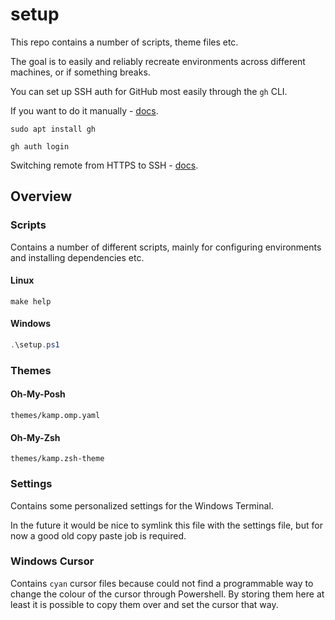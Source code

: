 # setup

This repo contains a number of scripts, theme files etc.

The goal is to easily and reliably recreate environments across different machines, or if something breaks.

You can set up SSH auth for GitHub most easily through the `gh` CLI.

If you want to do it manually - [docs](https://docs.github.com/en/authentication/keeping-your-account-and-data-secure/about-authentication-to-github#ssh).

```shell
sudo apt install gh

gh auth login
```

Switching remote from HTTPS to SSH - [docs](https://docs.github.com/en/get-started/git-basics/managing-remote-repositories#switching-remote-urls-from-https-to-ssh).

## Overview

### Scripts

Contains a number of different scripts, mainly for configuring environments and installing dependencies etc.

#### Linux

```shell
make help
```

#### Windows

```powershell
.\setup.ps1
```

### Themes

#### Oh-My-Posh

`themes/kamp.omp.yaml`

#### Oh-My-Zsh

`themes/kamp.zsh-theme`

### Settings

Contains some personalized settings for the Windows Terminal.

In the future it would be nice to symlink this file with the settings file, but for now a good old copy paste job is required.

### Windows Cursor

Contains `cyan` cursor files because could not find a programmable way to change the colour of the cursor through Powershell. By storing them here at least it is possible to copy them over and set the cursor that way.
